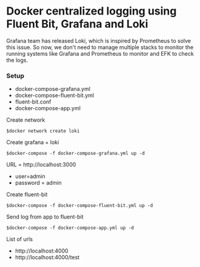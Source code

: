 # Docker centralized logging using Fluent Bit, Grafana and Loki

Grafana team has released Loki, which is inspired by Prometheus to solve this issue. So now, we don't need to manage multiple stacks to monitor the running systems like Grafana and Prometheus to monitor and EFK to check the logs.

### Setup

- docker-compose-grafana.yml
- docker-compose-fluent-bit.yml
- fluent-bit.conf
- docker-compose-app.yml

Create network
```
$docker network create loki
```

Create grafana + loki
```
$docker-compose -f docker-compose-grafana.yml up -d
```

URL = http://localhost:3000
* user=admin
* password = admin


Create fluent-bit
```
$docker-compose -f docker-compose-fluent-bit.yml up -d
```

Send log from app to fluent-bit
```
$docker-compose -f docker-compose-app.yml up -d
```

List of urls 
* http://localhost:4000
* http://localhost:4000/test

